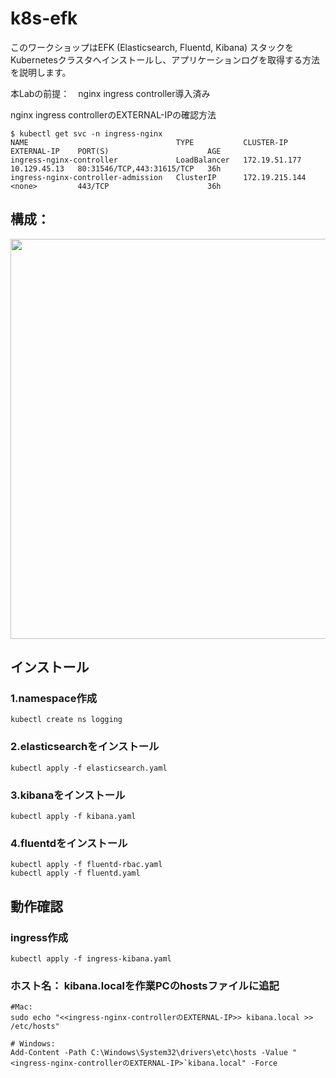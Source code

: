 # k8s-efk

このワークショップはEFK (Elasticsearch, Fluentd, Kibana) スタックを Kubernetesクラスタへインストールし、アプリケーションログを取得する方法を説明します。

本Labの前提：　nginx ingress controller導入済み

nginx ingress controllerのEXTERNAL-IPの確認方法
```
$ kubectl get svc -n ingress-nginx
NAME                                 TYPE           CLUSTER-IP       EXTERNAL-IP    PORT(S)                      AGE
ingress-nginx-controller             LoadBalancer   172.19.51.177    10.129.45.13   80:31546/TCP,443:31615/TCP   36h
ingress-nginx-controller-admission   ClusterIP      172.19.215.144   <none>         443/TCP                      36h
```

## 構成：

<image src=./images/EFK_architecture.png width=640>

## インストール
### 1.namespace作成

```
kubectl create ns logging
```
### 2.elasticsearchをインストール
```
kubectl apply -f elasticsearch.yaml
```
### 3.kibanaをインストール
```
kubectl apply -f kibana.yaml
```

### 4.fluentdをインストール
```
kubectl apply -f fluentd-rbac.yaml
kubectl apply -f fluentd.yaml
```
## 動作確認
### ingress作成
```
kubectl apply -f ingress-kibana.yaml
```
### ホスト名： kibana.localを作業PCのhostsファイルに追記
```
#Mac: 
sudo echo "<<ingress-nginx-controllerのEXTERNAL-IP>> kibana.local >> /etc/hosts"

# Windows:
Add-Content -Path C:\Windows\System32\drivers\etc\hosts -Value "<ingress-nginx-controllerのEXTERNAL-IP>`kibana.local" -Force
```
